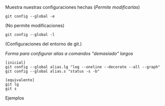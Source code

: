 Muestra nuestras configuraciones hechas
(_Permite modificarlas_)
```CMD
git config --global -e
```
(No permite modificaciones)
```CMD
git config --global -l
```

(Configuraciones del entorno de git.)

_Forma para configurar alias a comandos "demasiado" largos_
```CMD
[inicial]
git config --global alias.lg "log --oneline --decorate --all --graph"
git config --global alias.s "status -s -b"

[equivalente]
git lg
git s
```
Ejemplos


